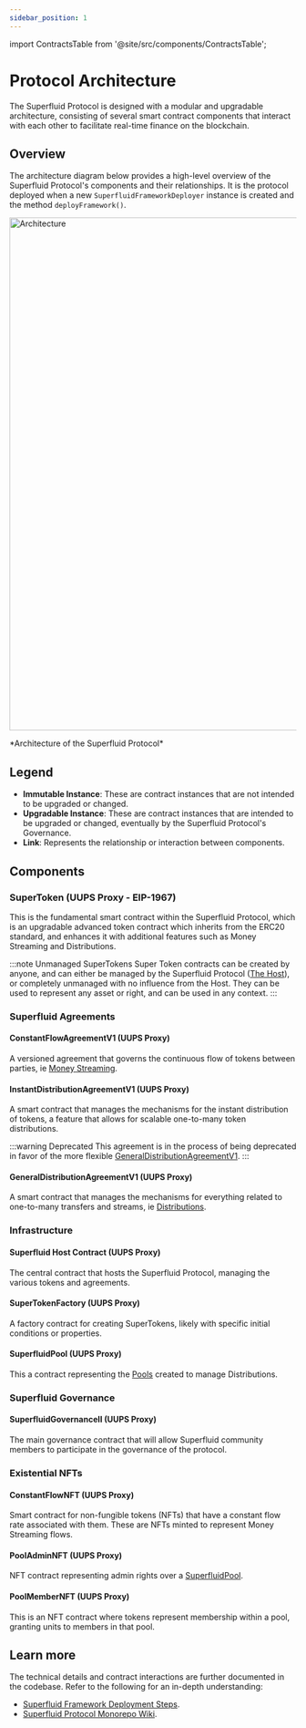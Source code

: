 ```yaml
---
sidebar_position: 1
---
```

import ContractsTable from '@site/src/components/ContractsTable';

# Protocol Architecture

The Superfluid Protocol is designed with a modular and upgradable architecture, consisting of several smart contract components that interact with each other to facilitate real-time finance on the blockchain.

## Overview
The architecture diagram below provides a high-level overview of the Superfluid Protocol's components and their relationships.
It is the protocol deployed when a new `SuperfluidFrameworkDeployer` instance is created and the method `deployFramework()`.
<div style={{ display: 'flex', justifyContent: 'center' }}>
    <img src="/assets/architecture.png" alt="Architecture" width="900" />
</div>
<div style={{ display: 'flex', justifyContent: 'center' }}>
    <p>*Architecture of the Superfluid Protocol*</p>
</div>

## Legend

- **Immutable Instance**: These are contract instances that are not intended to be upgraded or changed.
- **Upgradable Instance**: These are contract instances that are intended to be upgraded or changed, eventually by the Superfluid Protocol's Governance.
- **Link**: Represents the relationship or interaction between components.


## Components

### SuperToken (UUPS Proxy - EIP-1967)

This is the fundamental smart contract within the Superfluid Protocol, which is an upgradable advanced token contract which inherits from the ERC20 standard, and enhances it
with additional features such as Money Streaming and Distributions.

:::note Unmanaged SuperTokens
Super Token contracts can be created by anyone, and can either be managed by the Superfluid Protocol ([The Host](#superfluid-host-contract-uups-proxy)), or completely unmanaged with no influence from the Host.
They can be used to represent any asset or right, and can be used in any context.
:::

### Superfluid Agreements

#### ConstantFlowAgreementV1 (UUPS Proxy)

A versioned agreement that governs the continuous flow of tokens between parties, ie [Money Streaming](/docs/protocol/money-streaming/overview.mdx).

#### InstantDistributionAgreementV1 (UUPS Proxy)

A smart contract that manages the mechanisms for the instant distribution of tokens, a feature that allows for scalable one-to-many token distributions.

:::warning Deprecated
This agreement is in the process of being deprecated in favor of the more flexible [GeneralDistributionAgreementV1](#generaldistributionagreementv1-uups-proxy).
:::

#### GeneralDistributionAgreementV1 (UUPS Proxy)

A smart contract that manages the mechanisms for everything related to one-to-many transfers and streams, ie [Distributions](/docs/protocol/distributions/overview.mdx).

### Infrastructure

#### Superfluid Host Contract (UUPS Proxy)

The central contract that hosts the Superfluid Protocol, managing the various tokens and agreements.

#### SuperTokenFactory (UUPS Proxy)

A factory contract for creating SuperTokens, likely with specific initial conditions or properties.

#### SuperfluidPool (UUPS Proxy)

This a contract representing the [Pools](/docs/protocol/distributions/guides/pools.mdx) created to manage Distributions.

### Superfluid Governance

#### SuperfluidGovernanceII (UUPS Proxy)

The main governance contract that will allow Superfluid community members to participate in the governance of the protocol.

### Existential NFTs

#### ConstantFlowNFT (UUPS Proxy)

Smart contract for non-fungible tokens (NFTs) that have a constant flow rate associated with them. These are NFTs minted to represent Money Streaming flows.

#### PoolAdminNFT (UUPS Proxy)

NFT contract representing admin rights over a [SuperfluidPool](#superfluidpool-uups-proxy).

#### PoolMemberNFT (UUPS Proxy)

This is an NFT contract where tokens represent membership within a pool, granting units to members in that pool.

## Learn more

The technical details and contract interactions are further documented in the codebase. Refer to the following for an in-depth understanding:

- [Superfluid Framework Deployment Steps](https://github.com/superfluid-finance/protocol-monorepo/blob/dev/packages/ethereum-contracts/contracts/utils/SuperfluidFrameworkDeploymentSteps.sol).
- [Superfluid Protocol Monorepo Wiki](https://github.com/superfluid-finance/protocol-monorepo/wiki).

